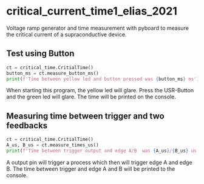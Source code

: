 # critical_current_time1_elias_2021

Voltage ramp generator and time measurement with pyboard to measure the critical current of a supraconductive device.

## Test using Button

```python
ct = critical_time.CritialTime()
button_ms = ct.measure_button_ms()
print(f'Time between yellow led and button pressed was {button_ms} ms')
```

When starting this program, the yellow led will glare.
Press the USR-Button and the green led will glare.
The time will be printed on the console.


## Measuring time between trigger and two feedbacks

```python
ct = critical_time.CritialTime()
A_us, B_us = ct.measure_times_us()
print(f'Time between trigger output and edge A/B  was {A_us}/{B_us} us')
```

A output pin will trigger a process which then will trigger edge A and edge B.
The time between trigger and edge A and B will be printed to the console.
